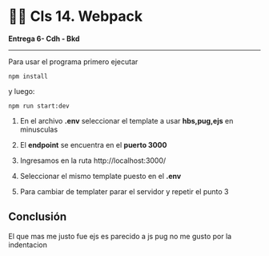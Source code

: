 # 👨‍🏫 Cls 14. Webpack

**Entrega 6- Cdh - Bkd**

---

Para usar el programa primero ejecutar

```
npm install
```

y luego:

```
npm run start:dev
```

 1. En el archivo **.env** seleccionar el template a usar **hbs,pug,ejs** en minusculas
 
 2. El **endpoint** se encuentra en el **puerto 3000**

 3. Ingresamos en la ruta http://localhost:3000/

 4. Seleccionar el mismo template puesto en el **.env**

 5. Para cambiar de templater parar el servidor y repetir el punto 3

## Conclusión

El que mas me justo fue ejs es parecido a js pug no me gusto por la indentacion 


